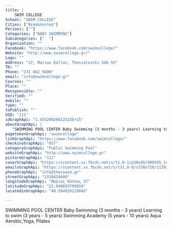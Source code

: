 ```yaml
---
title: |
    SWIM COLLEGE
School: "SWIM COLLEGE"
Cities: ["Θεσσαλονίκη"]
Perioxi: [""]
Categories: ["BABY SWIMMING"]
Subcategories: ["  "]
Organization: ""
Facebook: "https://www.facebook.com/swimcollege/"
Website: "http://www.swimcollege.gr/"
Logo: ""
Address: "37, Marias Kallas, Thessaloniki 546 55"
TK: ""
Phone: "231 042 9400"
email: "info@swimcollege.gr"
Courses: ""
Place: ""
Rensponsible: ""
Verified: ""
mobile: ""
type: ""
toPublish: ""
UID: "111"
idGraphApi: "1.45520026812523E+15"
aboutGraphApi: | 
   "SWIMMING POOL CENTER Baby Swimming (3 months - 3 years) Learning to swim (3 years - 5 years) Swimming Academy (5 years - 10 years) Aqua Aerobic,Yoga, Pilates "
pagetokenGraphApi: "swimcollege"
linkGraphApi: "https://www.facebook.com/swimcollege/"
checkinsGraphApi: "657"
categoryGraphApi: "Public Swimming Pool"
websiteGraphApi: "http://www.swimcollege.gr"
pictureGraphApi: "111"
coverGraphApi: "https://scontent.xx.fbcdn.net/v/t1.0-1/p50x50/988595_1455209791457613_5193546733998173327_n.png?oh=7fe45b59d316ae1eb49c34f7d05382ec&amp;oe=5B3F2EC4"
emailsGraphApi: "https://scontent.xx.fbcdn.net/v/t31.0-8/s720x720/11392807_1456484591330133_1330427594578665126_o.jpg?oh=21f59ad24bb6d7c0267fb0af273643a2&amp;oe=5B0BF3C4"
phoneGraphApi: "info@thesswim.gr"
streetGraphApi: "2310429400"
longitudeGraphApi: "Μαριας Κάλλας 37"
latitudeGraphApi: "22.949693799019"
locatedinGraphApi: "40.594020129845"

---
```


SWIMMING POOL CENTER Baby Swimming (3 months - 3 years) Learning to swim (3 years - 5 years) Swimming Academy (5 years - 10 years) Aqua Aerobic,Yoga, Pilates 

